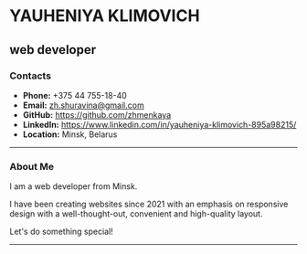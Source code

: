 # YAUHENIYA KLIMOVICH
## web developer
### Contacts 

* **Phone:** +375 44 755-18-40
* **Email:** zh.shuravina@gmail.com
* **GitHub:** https://github.com/zhmenkaya
* **LinkedIn:** https://www.linkedin.com/in/yauheniya-klimovich-895a98215/
* **Location:** Minsk, Belarus
***
### About Me

I am a web developer from Minsk. 

I have been creating websites since 2021 with an emphasis on responsive design with a well-thought-out, convenient
and high-quality layout.

Let's do something special!
***